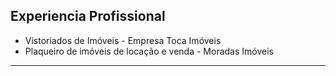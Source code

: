 ## Experiencia Profissional
 - Vistoriados de Imóveis - Empresa Toca Imóveis
 - Plaqueiro de imóveis de locação e venda - Moradas Imóveis

---